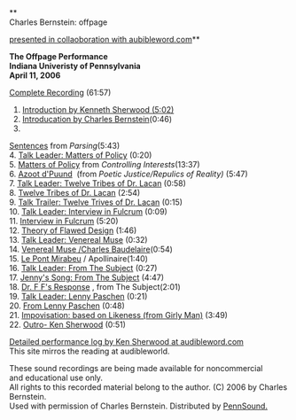 **  
Charles Bernstein: offpage  
  
[presented
in collaoboration with aubibleword.com](http://www.audibleword.org/)**

**The Offpage Performance  
Indiana Univeristy of Pennsylvania  
April 11, 2006**  
  
[Complete
Recording](http://media.sas.upenn.edu/pennsound/authors/Bernstein/offpage/Bernstein-Charles_FullPerformance_Offpage_20060411.mp3) (61:57)  
  
1. [Introduction by Kenneth Sherwood (5:02)](http://media.sas.upenn.edu/pennsound/authors/Bernstein/offpage/bernstein-charles_01_kennethsherwood-introduction_offpage_20060411.mp3)  
2. [Introducation by Charles Bernstein](http://media.sas.upenn.edu/pennsound/authors/Bernstein/offpage/bernstein-charles_02_talk-intro_offpage_20060411.mp3)(0:46)  
3.
[Sentences](http://media.sas.upenn.edu/pennsound/authors/Bernstein/offpage/bernstein-charles_03_sentences-vers_offpage_20060411.mp3) from *Parsing*(5:43)  
4.
[Talk Leader: Matters of Policy](http://media.sas.upenn.edu/pennsound/authors/Bernstein/offpage/bernstein-charles_04_talk-leader-mattersofpolicy_offpage_20060411.mp3) (0:20)  
5.
[Matters of Policy](http://media.sas.upenn.edu/pennsound/authors/Bernstein/offpage/bernstein-charles_05_mattersofpolicy_offpage20060411.mp3) from *Controlling Interests*(13:37)  
6.
[Azoot d'Puund](http://media.sas.upenn.edu/pennsound/authors/Bernstein/offpage/bernstein-charles_06_aootdpuund_offpage_20060411.mp3)  (from *Poetic Justice/Repulics of Reality)* (5:47)  
7.
[Talk Leader: Twelve Tribes of Dr. Lacan](http://media.sas.upenn.edu/pennsound/authors/Bernstein/offpage/bernstein-charles_07_talk-leader-twelvetribesofdrlacan_offpage_20060411.mp3) (0:58)  
8.
[Twelve Tribes of Dr. Lacan](http://media.sas.upenn.edu/pennsound/authors/Bernstein/offpage/bernstein-charles_08_twelvetribesofdrlacan_offpage_20060411.mp3)
(2:54)  
9.
[Talk Trailer: Twelve Trives of Dr. Lacan](http://media.sas.upenn.edu/pennsound/authors/Bernstein/offpage/bernstein-charles_09_talk-trailer-twelvetribesofdrlacan_offpage_20060411.mp3) (0:15)  
10.
[Talk Leader: Interview in Fulcrum](http://media.sas.upenn.edu/pennsound/authors/Bernstein/offpage/bernstein-charles_10_talk-leader-interviewinfulcrum_offpage_20060411.mp3) (0:09)  
11.
[Interview in Fulcrum](http://media.sas.upenn.edu/pennsound/authors/Bernstein/offpage/bernstein-charles_11_interviewinfulcrum_offpage_20060411.mp3) (5:20)  
12.
[Theory of Flawed Design](http://media.sas.upenn.edu/pennsound/authors/Bernstein/offpage/bernstein-charles_12_theoryofflaweddesign_offpage20060411.mp3) (1:46)  
13.
[Talk Leader: Venereal Muse](http://media.sas.upenn.edu/pennsound/authors/Bernstein/offpage/bernstein-charles_13_talk-leader-veneralmuse_offpage_20060411.mp3) (0:32)  
14.
[Venereal Muse /Charles Baudelaire](http://media.sas.upenn.edu/pennsound/authors/Bernstein/offpage/bernstein-charles_14_venerealmuse_offpage_20060411.mp3)(0:54)  
15.
[Le Pont Mirabeu](http://media.sas.upenn.edu/pennsound/authors/Bernstein/offpage/bernstein-charles_15_lepontmirabeu_offpage_20060411%0A.mp3) / Apollinaire(1:40)  
16.
[Talk Leader: From The Subject](http://media.sas.upenn.edu/pennsound/authors/Bernstein/offpage/bernstein-charles_16_talk-leader-fromthesubject_offpage_20060411.mp3) (0:27)  
17.
[Jenny's Song: From The Subject](http://media.sas.upenn.edu/pennsound/authors/Bernstein/offpage/bernstein-charles_17_jennyssong-thesubject_offpage_20060411.mp3) (4:47)  
18.
[Dr. F F's Response](http://media.sas.upenn.edu/pennsound/authors/Bernstein/offpage/bernstein-charles_18_drffsresponse_offpage_20060411.mp3) , from The Subject(2:01)  
19.
[Talk Leader: Lenny Paschen](http://media.sas.upenn.edu/pennsound/authors/Bernstein/offpage/bernstein-charles_19talk-leader-lennypaschen_offpage_20060411.mp3) (0:21)  
20.
[From Lenny Paschen](http://media.sas.upenn.edu/pennsound/authors/Bernstein/offpage/bernstein-charles_20_fromlennypaschen_offpage_20060411.mp3) (0:48)  
21.
[Impovisation: based on Likeness (from Girly Man)](http://media.sas.upenn.edu/pennsound/authors/Bernstein/offpage/bernstein-charles_21_improvisation-theroomisliketheroom_offpage20060411.mp3) (3:49)  
22.
[Outro- Ken Sherwood](http://media.sas.upenn.edu/pennsound/authors/Bernstein/offpage/bernstein-charles_22_outro-kennethsherwood_offpage_20060411.mp3) (0:51)  

[Detailed
performance log by Ken Sherwood at audibleword.com](http://www.audibleword.org/auditoria/bernstein_offpage_log.htm)  
This site mirros the reading at audibleworld.

These sound recordings are being made available for noncommercial  
and educational
use only.  
All rights to this recorded material belong to the author. (C) 2006 by Charles Bernstein.  
Used with permission of Charles Bernstein. Distributed by [PennSound.](../index.html)
